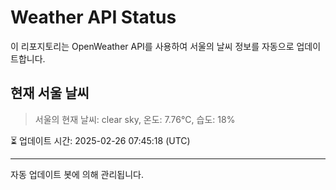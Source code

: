 
# Weather API Status

이 리포지토리는 OpenWeather API를 사용하여 서울의 날씨 정보를 자동으로 업데이트합니다.

## 현재 서울 날씨
> 서울의 현재 날씨: clear sky, 온도: 7.76°C, 습도: 18%

⏳ 업데이트 시간: 2025-02-26 07:45:18 (UTC)

---
자동 업데이트 봇에 의해 관리됩니다.
